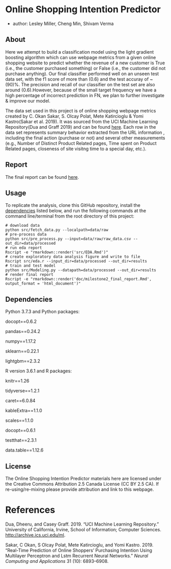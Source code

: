 
# Online Shopping Intention Predictor

  - author: Lesley Miller, Cheng Min, Shivam Verma

## About

Here we attempt to build a classification model using the light gradient
boosting algorithm which can use webpage metrics from a given online
shopping website to predict whether the revenue of a new customer is
True (i.e., the customer purchased something) or False (i.e., the
customer did not purchase anything). Our final classifier performed well
on an unseen test data set, with the f1 score of more than \(0.6\) and
the test accuray of \~\(90\)%. The precision and recall of our
classifier on the test set are also around \(0.6\).However, because of
the small target frequency we have a high percentage of incorrect
prediction in FN, we plan to further investigate & improve our model.

The data set used in this project is of online shopping webpage metrics
created by C. Okan Sakar, S. Olcay Polat, Mete Katircioglu & Yomi
Kastro(Sakar et al. 2019). It was sourced from the UCI Machine Learning
Repository(Dua and Graff 2019) and can be found
[here](https://archive.ics.uci.edu/ml/datasets/Online+Shoppers+Purchasing+Intention+Dataset).
Each row in the data set represents summary behavior extracted from the
URL information , including the final action (purchase or not) and
several other measurements (e.g., Number of Distinct Product Related
pages, Time spent on Product Related pages, closeness of site visitng
time to a special day, etc.).

## Report

The final report can be found
[here](https://ubc-mds.github.io/DSCI522_309/doc/milestone2_final_report.html).

## Usage

To replicate the analysis, clone this GitHub repository, install the
[dependencies](#dependencies) listed below, and run the following
commands at the command line/terminal from the root directory of this
project:

    # download data
    python src/fetch_data.py --localpath=data/raw
    # pre-process data 
    python src/pre_process.py --input=data/raw/raw_data.csv --out_dir=data/processed 
    # run eda report
    Rscript -e "rmarkdown::render('src/EDA.Rmd')"
    # create exploratory data analysis figure and write to file 
    Rscript src/eda.r --input_dir=data/processed --out_dir=results
    # train and test model
    python src/Modeling.py --datapath=data/processed --out_dir=results
    # render final report
    Rscript -e "rmarkdown::render('doc/milestone2_final_report.Rmd', output_format = 'html_document')"

## Dependencies

Python 3.7.3 and Python packages:

docopt==0.6.2

pandas==0.24.2

numpy==1.17.2

sklearn==0.22.1

lightgbm==2.3.2

R version 3.6.1 and R packages:

knitr==1.26

tidyverse==1.2.1

caret==6.0.84

kableExtra==1.1.0

scales==1.1.0

docopt==0.6.1

testthat==2.3.1

data.table==1.12.6

## License

The Online Shopping Intention Predictor materials here are licensed
under the Creative Commons Attribution 2.5 Canada License (CC BY 2.5
CA). If re-using/re-mixing please provide attribution and link to this
webpage.

# References

<div id="refs" class="references">

<div id="ref-Dua">

Dua, Dheeru, and Casey Graff. 2019. “UCI Machine Learning Repository.”
University of California, Irvine, School of Information; Computer
Sciences. <http://archive.ics.uci.edu/ml>.

</div>

<div id="ref-sakar2019real">

Sakar, C Okan, S Olcay Polat, Mete Katircioglu, and Yomi Kastro. 2019.
“Real-Time Prediction of Online Shoppers’ Purchasing Intention Using
Multilayer Perceptron and Lstm Recurrent Neural Networks.” *Neural
Computing and Applications* 31 (10): 6893–6908.

</div>

</div>
